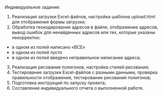 Индивидуальное задание:
1)	Реализация загрузки Excel-файлов, настройка шаблона upload.html для отображения формы загрузки;
2)	Обработка геокодирования адресов в файле, отображение адресов, вывод ошибок для ненайденных адресов или тех, которые указаны некорректно:
- в одном из полей написано «ВСЕ»
- в одном из полей пусто
- в одном из полей введено неправильное написание адреса;
3)	Реализация рисования полигонов, настройка стилей рисования;
4)	Тестирование загрузки Excel-файлов с разными данными, проверка правильности отображения, тестирование рисования полигонов;
5)	Подготовка инструкций по запуску проекта;
6)	Составление индивидуального отчета о выполненной работе.
